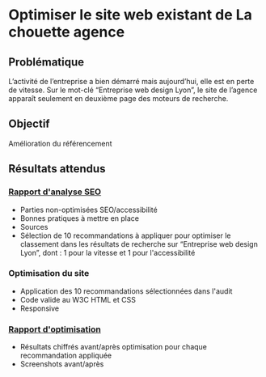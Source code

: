 # Optimiser le site web existant de La chouette agence

## Problématique
L’activité de l’entreprise a bien démarré mais aujourd’hui, elle est en perte de vitesse.
Sur le mot-clé “Entreprise web design Lyon”, le site de l’agence apparaît seulement en deuxième page des moteurs de recherche.

## Objectif
Amélioration du référencement

## Résultats attendus
### [Rapport d'analyse SEO](./audit/P4_01_analyse.pdf)
 - Parties non-optimisées SEO/accessibilité
 - Bonnes pratiques à mettre en place
 - Sources
 - Sélection de 10 recommandations à appliquer pour optimiser le
   classement dans les résultats de recherche sur “Entreprise web design
   Lyon”, dont : 1 pour la vitesse et 1 pour l'accessibilité

### Optimisation du site
 - Application des 10 recommandations sélectionnées dans l'audit
 - Code valide au W3C HTML et CSS
 - Responsive

### [Rapport d'optimisation](./audit/P4_03_optimisation.pdf)
 - Résultats chiffrés avant/après optimisation pour chaque recommandation appliquée
 - Screenshots avant/après